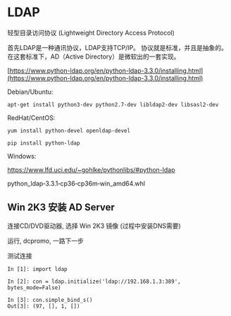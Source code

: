 # LDAP

轻型目录访问协议 (Lightweight Directory Access Protocol)

首先LDAP是一种通讯协议，LDAP支持TCP/IP。
协议就是标准，并且是抽象的。
在这套标准下，AD（Active Directory）是微软出的一套实现。

[https://www.python-ldap.org/en/python-ldap-3.3.0/installing.html](https://www.python-ldap.org/en/python-ldap-3.3.0/installing.html)

Debian/Ubuntu:
```
apt-get install python3-dev python2.7-dev libldap2-dev libsasl2-dev
```

RedHat/CentOS:
```
yum install python-devel openldap-devel
```

```
pip install python-ldap
```

Windows:

https://www.lfd.uci.edu/~gohlke/pythonlibs/#python-ldap

python_ldap‑3.3.1‑cp36‑cp36m‑win_amd64.whl


## Win 2K3 安装 AD Server

连接CD/DVD驱动器, 选择 Win 2K3 镜像 (过程中安装DNS需要)

运行, dcpromo, 一路下一步

测试连接
```
In [1]: import ldap

In [2]: con = ldap.initialize('ldap://192.168.1.3:389', bytes_mode=False)

In [3]: con.simple_bind_s()
Out[3]: (97, [], 1, [])
```
